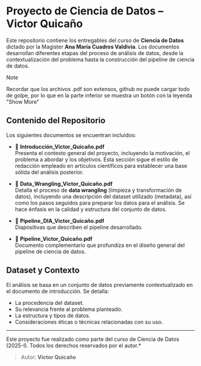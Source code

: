 # Proyecto de Ciencia de Datos – Victor Quicaño

Este repositorio contiene los entregables del curso de **Ciencia de Datos** dictado por la Magister **Ana María Cuadros Valdivia**. Los documentos desarrollan diferentes etapas del proceso de análisis de datos, desde la contextualización del problema hasta la construcción del pipeline de ciencia de datos.

> [!NOTE]
> Recordar que los archivos .pdf son extensos, github no puede cargar todo de golpe, por lo que en la parte inferior se muestra un botón con la leyenda "Show More"

## Contenido del Repositorio

Los siguientes documentos se encuentran incluidos:

- 📄 **Introducción_Victor_Quicaño.pdf**  
  Presenta el contexto general del proyecto, incluyendo la motivación, el problema a abordar y los objetivos. Esta sección sigue el estilo de redacción empleado en artículos científicos para establecer una base sólida del análisis posterior.

- 📄 **Data_Wrangling_Victor_Quicaño.pdf**  
  Detalla el proceso de **data wrangling** (limpieza y transformación de datos), incluyendo una descripción del dataset utilizado (metadata), así como los pasos seguidos para preparar los datos para el análisis. Se hace énfasis en la calidad y estructura del conjunto de datos.

- 📄 **Pipeline_DIA_Victor_Quicaño.pdf**  
  Diapositivas que describen el pipeline desarrollado.

- 📄 **Pipeline_Victor_Quicaño.pdf**  
  Documento complementario que profundiza en el diseño general del pipeline de ciencia de datos.

## Dataset y Contexto

El análisis se basa en un conjunto de datos previamente contextualizado en el documento de introducción. Se detalla:

- La procedencia del dataset.
- Su relevancia frente al problema planteado.
- La estructura y tipos de datos.
- Consideraciones éticas o técnicas relacionadas con su uso.

------------
Este proyecto fue realizado como parte del curso de Ciencia de Datos (2025-I). Todos los derechos reservados por el autor.*  
> Autor: **Victor Quicaño**
